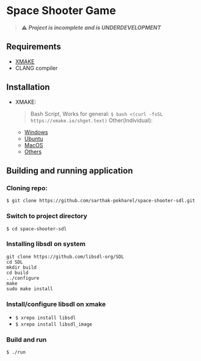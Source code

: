 
# Space Shooter Game
> :warning: ***Project is incomplete and is UNDERDEVELOPMENT***


## Requirements
- [XMAKE](https://xmake.io/)
- CLANG compiler

## Installation

* XMAKE:
    > Bash Script, Works for general: `$ bash <(curl -fsSL https://xmake.io/shget.text)`
    Other(Individual):
    - [Windows](https://xmake.io/#/guide/installation?id=windows)
    - [Ubuntu](https://xmake.io/#/guide/installation?id=ubuntu)
    - [MacOS](https://xmake.io/#/guide/installation?id=macos)
    - [Others](https://xmake.io/#/guide/installation)


## Building and running application

### Cloning repo:
```$ git clone https://github.com/sarthak-pokharel/space-shooter-sdl.git```

### Switch to project directory
```$ cd space-shooter-sdl```

### Installing libsdl on system
```
git clone https://github.com/libsdl-org/SDL
cd SDL
mkdir build
cd build
../configure
make
sudo make install
```

### Install/configure libsdl on xmake
- ```$ xrepo install libsdl```
- ```$ xrepo install libsdl_image```

### Build and run
```$ ./run```